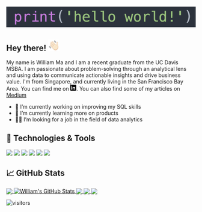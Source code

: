 ![Header](https://raw.githubusercontent.com/WilliamMLT/WilliamMLT/master/helloworld.png "Header")
## Hey there! <img src="https://raw.githubusercontent.com/WilliamMLT/WilliamMLT/master/wavegif.gif" width="30px">
My name is William Ma and I am a recent graduate from the UC Davis MSBA. I am passionate about problem-solving through an analytical lens and using data to communicate actionable insights and drive business value. I'm from Singapore, and currently living in the San Francisco Bay Area. You can find me on [![LinkedIn][2.1]][2]. You can also find some of my articles on [Medium](https://letianma.medium.com/)

- 🔭 I’m currently working on improving my SQL skills
- 🌱 I’m currently learning more on products
- 👨‍💻 I’m looking for a job in the field of data analytics 

## 🔧 Technologies & Tools
![](https://img.shields.io/badge/OS-Windows-informational?style=flat&logo=windows&logoColor=white&color=5bff3b)
![](https://img.shields.io/badge/DataManagement-MySQL-informational?style=flat&logo=mysql&logoColor=white&color=5bff3b)
![](https://img.shields.io/badge/Code-Python-informational?style=flat&logo=python&logoColor=white&color=5bff3b)
![](https://img.shields.io/badge/Code-R-informational?style=flat&logo=r&logoColor=white&color=5bff3b)
![](https://img.shields.io/badge/Visualization-Tableau-informational?style=flat&logo=tableau&logoColor=white&color=5bff3b)
![](https://img.shields.io/badge/Visualization-Looker-informational?style=flat&logo=looker&logoColor=white&color=5bff3b)

## &#x1f4c8; GitHub Stats
<a href="https://github.com/WilliamMLT/WilliamMLT">
  <img align="center" src="https://github-readme-stats.vercel.app/api/top-langs/?username=WilliamMLT&hide=java,html,tex&title_color=ffffff&text_color=c9cacc&icon_color=5bff3b&bg_color=1d1f21&langs_count=3" />
</a>
<a href="https://github.com/WilliamMLT/WilliamMLT">
  <img align="center" src="https://github-readme-stats.vercel.app/api?username=WilliamMLT&show_icons=true&line_height=27&count_private=true&title_color=ffffff&text_color=c9cacc&icon_color=5bff3b&bg_color=1d1f21" alt="William's GitHub Stats" />
</a>

<a href="https://github.com/WilliamMLT/Monster.com-Webscraping-Project">
  <img align="center" src="https://github-readme-stats.vercel.app/api/pin/?username=WilliamMLT&repo=Monster.com-Webscraping-Project&title_color=ffffff&text_color=c9cacc&icon_color=5bff3b&bg_color=1d1f21" />
</a>

<a href="https://github.com/WilliamMLT/AirBnb-Pricing-Prediction-using-Machine-Learning">
  <img align="center" src="https://github-readme-stats.vercel.app/api/pin/?username=WilliamMLT&repo=AirBnb-Pricing-Prediction-using-Machine-Learning&title_color=ffffff&text_color=c9cacc&icon_color=5bff3b&bg_color=1d1f21" />
</a>    

<a href="https://github.com/WilliamMLT/IBM-Data-Science-Capstone-Project">
  <img align="center" src="https://github-readme-stats.vercel.app/api/pin/?username=WilliamMLT&repo=IBM-Data-Science-Capstone-Project&title_color=ffffff&text_color=c9cacc&icon_color=5bff3b&bg_color=1d1f21" />
</a>    


![visitors](https://visitor-badge.glitch.me/badge?page_id=WilliamMLT.visitor-badge)


<!-- links to social media icons -->


<!-- icons without padding -->
[2.1]: https://raw.githubusercontent.com/WilliamMLT/WilliamMLT/master/linkedin-3-16.png (LinkedIn icon without padding)

<!-- links to your social media accounts -->

[1]: https://github.com/WilliamMLT
[2]: https://www.linkedin.com/in/letian-ma/
[3]: https://www.instagram.com/williammaletian/




<!-- Resources -->
<!-- Icons: https://simpleicons.org/ -->
<!-- Emojis: https://emojipedia.org/emoji/ -->
<!-- HTML Emojis: https://www.fileformat.info/index.htm -->
<!-- Images:https://images.squarespace-cdn.com/content/v1/593df14037c58172ed4d5ac9/1497734101092-YV4MY8JSHRJ5KG3HF8T2/ke17ZwdGBToddI8pDm48kD1lqOUaUb3XVGEJXooVIpV7gQa3H78H3Y0txjaiv_0fDoOvxcdMmMKkDsyUqMSsMWxHk725yiiHCCLfrh8O1z5QHyNOqBUUEtDDsRWrJLTm-x5YhZWWrxeuengOpqI22v3cioHcE298dxVuwgtogKTlAO3Go-7WWAHEOXblqwdm/helloworld.png?format=1000w -->
<!-- Shields: https://shields.io/ -->
<!-- Awesome GitHub Profile README: https://towardsdatascience.com/build-a-stunning-readme-for-your-github-profile-9b80434fe5d7 -->



<!--
**WilliamMLT/WilliamMLT** is a ✨ _special_ ✨ repository because its `README.md` (this file) appears on your GitHub profile.

Here are some ideas to get you started:

- 🔭 I’m currently working on ...
- 🌱 I’m currently learning ...
- 👯 I’m looking to collaborate on ...
- 🤔 I’m looking for help with ...
- 💬 Ask me about ...
- 📫 How to reach me: ...
- 😄 Pronouns: ...
- ⚡ Fun fact: ...
-->
